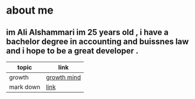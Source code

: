 # about me 
## im Ali Alshammari im 25 years old , i have a bachelor degree in accounting and buissnes law and i hope to be a great developer . 


| topic |  link |
|------|-------------|
|growth | [growth mind](https://alshammari55.github.io/reading-note-/) |
|mark down | [link](https://alshammari55.github.io/reading-note-/read-01) |
